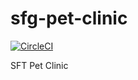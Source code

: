 # sfg-pet-clinic

[![CircleCI](https://dl.circleci.com/status-badge/img/gh/NovaPrime1/sfg-pet-clinic/tree/master.svg?style=svg)](https://dl.circleci.com/status-badge/redirect/gh/NovaPrime1/sfg-pet-clinic/tree/master)

SFT Pet Clinic
